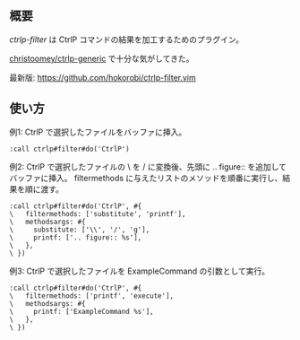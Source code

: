 ## 概要

*ctrlp-filter* は CtrlP コマンドの結果を加工するためのプラグイン。

[christoomey/ctrlp-generic](https://github.com/christoomey/ctrlp-generic) で十分な気がしてきた。


最新版: https://github.com/hokorobi/ctrlp-filter.vim


## 使い方

例1: CtrlP で選択したファイルをバッファに挿入。

```vim
:call ctrlp#filter#do('CtrlP')
```

例2: CtrlP で選択したファイルの \ を / に変換後、先頭に .. figure:: を追加してバッファに挿入。
filtermethods に与えたリストのメソッドを順番に実行し、結果を順に渡す。

```vim
:call ctrlp#filter#do('CtrlP', #{
\   filtermethods: ['substitute', 'printf'],
\   methodsargs: #{
\     substitute: ['\\', '/', 'g'],
\     printf: ['.. figure:: %s'],
\   },
\ })
```

例3: CtrlP で選択したファイルを ExampleCommand の引数として実行。

```vim
:call ctrlp#filter#do('CtrlP', #{
\   filtermethods: ['printf', 'execute'],
\   methodsargs: #{
\     printf: ['ExampleCommand %s'],
\   },
\ })
```
